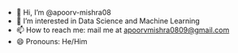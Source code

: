- 👋 Hi, I’m @apoorv-mishra08
- 👀 I’m interested in Data Science and Machine Learning
- 📫 How to reach me: mail me at apoorvmishra0809@gmail.com
- 😄 Pronouns: He/Him

<!---
apoorv-mishra08/apoorv-mishra08 is a ✨ special ✨ repository because its `README.md` (this file) appears on your GitHub profile.
You can click the Preview link to take a look at your changes.
--->
